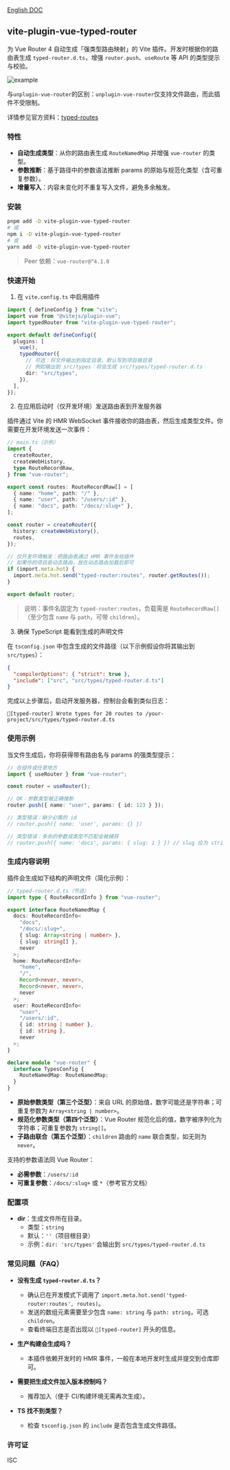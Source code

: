 [English DOC](https://github.com/779102260/vite-plugin-vue-typed-router/blob/main/README.en.md)

## vite-plugin-vue-typed-router

为 Vue Router 4 自动生成「强类型路由映射」的 Vite 插件。开发时根据你的路由表生成 `typed-router.d.ts`，增强 `router.push`、`useRoute` 等 API 的类型提示与校验。

![example](https://user-images.githubusercontent.com/664177/176442066-c4e7fa31-4f06-4690-a49f-ed0fd880dfca.png)

与`unplugin-vue-router`的区别：`unplugin-vue-router`仅支持文件路由，而此插件不受限制。

详情参见官方资料：[typed-routes](https://router.vuejs.org/zh/guide/advanced/typed-routes.html)

### 特性

- **自动生成类型**：从你的路由表生成 `RouteNamedMap` 并增强 `vue-router` 的类型。
- **参数推断**：基于路径中的参数语法推断 params 的原始与规范化类型（含可重复参数）。
- **增量写入**：内容未变化时不重复写入文件，避免多余触发。

### 安装

```bash
pnpm add -D vite-plugin-vue-typed-router
# 或
npm i -D vite-plugin-vue-typed-router
# 或
yarn add -D vite-plugin-vue-typed-router
```

> Peer 依赖：`vue-router@^4.1.0`

### 快速开始

1. 在 `vite.config.ts` 中启用插件

```ts
import { defineConfig } from "vite";
import vue from "@vitejs/plugin-vue";
import typedRouter from "vite-plugin-vue-typed-router";

export default defineConfig({
  plugins: [
    vue(),
    typedRouter({
      // 可选：将文件输出到指定目录。默认写到项目根目录
      // 例如输出到 src/types：将会生成 src/types/typed-router.d.ts
      dir: "src/types",
    }),
  ],
});
```

2. 在应用启动时（仅开发环境）发送路由表到开发服务器

插件通过 Vite 的 HMR WebSocket 事件接收你的路由表，然后生成类型文件。你需要在开发环境发送一次事件：

```ts
// main.ts（示例）
import {
  createRouter,
  createWebHistory,
  type RouteRecordRaw,
} from "vue-router";

export const routes: RouteRecordRaw[] = [
  { name: "home", path: "/" },
  { name: "user", path: "/users/:id" },
  { name: "docs", path: "/docs/:slug+" },
];

const router = createRouter({
  history: createWebHistory(),
  routes,
});

// 仅开发环境触发：把路由表通过 HMR 事件发给插件
// 如果你的项目是动态路由，放在动态路由加载后即可
if (import.meta.hot) {
  import.meta.hot.send("typed-router:routes", router.getRoutes());
}

export default router;
```

> 说明：事件名固定为 `typed-router:routes`，负载需是 `RouteRecordRaw[]`（至少包含 `name` 与 `path`，可带 `children`）。

3. 确保 TypeScript 能看到生成的声明文件

在 `tsconfig.json` 中包含生成的文件路径（以下示例假设你将其输出到 `src/types`）：

```json
{
  "compilerOptions": { "strict": true },
  "include": ["src", "src/types/typed-router.d.ts"]
}
```

完成以上步骤后，启动开发服务器，控制台会看到类似日志：

```
🌟[typed-router] Wrote types for 20 routes to /your-project/src/types/typed-router.d.ts
```

### 使用示例

当文件生成后，你将获得带有路由名与 params 的强类型提示：

```ts
// 在组件或任意地方
import { useRouter } from "vue-router";

const router = useRouter();

// OK：参数类型被正确推断
router.push({ name: "user", params: { id: 123 } });

// 类型错误：缺少必需的 id
// router.push({ name: 'user', params: {} })

// 类型错误：多余的参数或类型不匹配会被捕获
// router.push({ name: 'docs', params: { slug: 1 } }) // slug 应为 string[]（规范化）或 Array<string | number>（原始）
```

### 生成内容说明

插件会生成如下结构的声明文件（简化示例）：

```ts
// typed-router.d.ts（节选）
import type { RouteRecordInfo } from "vue-router";

export interface RouteNamedMap {
  docs: RouteRecordInfo<
    "docs",
    "/docs/:slug+",
    { slug: Array<string | number> },
    { slug: string[] },
    never
  >;
  home: RouteRecordInfo<
    "home",
    "/",
    Record<never, never>,
    Record<never, never>,
    never
  >;
  user: RouteRecordInfo<
    "user",
    "/users/:id",
    { id: string | number },
    { id: string },
    never
  >;
}

declare module "vue-router" {
  interface TypesConfig {
    RouteNamedMap: RouteNamedMap;
  }
}
```

- **原始参数类型（第三个泛型）**：来自 URL 的原始值，数字可能还是字符串；可重复参数为 `Array<string | number>`。
- **规范化参数类型（第四个泛型）**：Vue Router 规范化后的值，数字被序列化为字符串；可重复参数为 `string[]`。
- **子路由联合（第五个泛型）**：`children` 路由的 `name` 联合类型，如无则为 `never`。

支持的参数语法同 Vue Router：

- **必需参数**：`/users/:id`
- **可重复参数**：`/docs/:slug+` 或 `*`（参考官方文档）

### 配置项

- **dir**：生成文件所在目录。
  - 类型：`string`
  - 默认：`''`（项目根目录）
  - 示例：`dir: 'src/types'` 会输出到 `src/types/typed-router.d.ts`

### 常见问题（FAQ）

- **没有生成 `typed-router.d.ts`？**

  - 确认已在开发模式下调用了 `import.meta.hot.send('typed-router:routes', routes)`。
  - 发送的数组元素需要至少包含 `name: string` 与 `path: string`，可选 `children`。
  - 查看终端日志是否出现以 `🌟[typed-router]` 开头的信息。

- **生产构建会生成吗？**

  - 本插件依赖开发时的 HMR 事件，一般在本地开发时生成并提交到仓库即可。

- **需要把生成文件加入版本控制吗？**

  - 推荐加入（便于 CI/构建环境无需再次生成）。

- **TS 找不到类型？**
  - 检查 `tsconfig.json` 的 `include` 是否包含生成文件路径。

### 许可证

ISC
